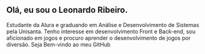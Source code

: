<h2>Olá, eu sou o Leonardo Ribeiro.</h2>
<P>Estudante da Alura e graduando em Análise e Desenvolvimento de Sistemas pela Unisanta. Tenho interesse em desenvolvimento Front e Back-end, 
  sou aficionado em jogos e procuro aprender o desenvolvimento de jogos por diversão. Seja Bem-vindo ao meu GitHub</P>
<!---
DevLeonardoRibeiro/DevLeonardoRibeiro is a ✨ special ✨ repository because its `README.md` (this file) appears on your GitHub profile.
You can click the Preview link to take a look at your changes.
--->
